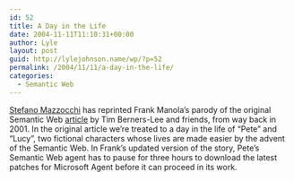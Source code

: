 ```yaml
---
id: 52
title: A Day in the Life
date: 2004-11-11T11:10:31+00:00
author: Lyle
layout: post
guid: http://lylejohnson.name/wp/?p=52
permalink: /2004/11/11/a-day-in-the-life/
categories:
  - Semantic Web
---
```

[Stefano Mazzocchi](http://www.betaversion.org/~stefano/linotype/) has reprinted Frank Manola&#8217;s parody of the original Semantic Web [article](http://www.scientificamerican.com/article.cfm?articleID=00048144-10D2-1C70-84A9809EC588EF21&catID=2) by Tim Berners-Lee and friends, from way back in 2001. In the original article we&#8217;re treated to a day in the life of &#8220;Pete&#8221; and &#8220;Lucy&#8221;, two fictional characters whose lives are made easier by the advent of the Semantic Web. In Frank&#8217;s updated version of the story, Pete&#8217;s Semantic Web agent has to pause for three hours to download the latest patches for Microsoft Agent before it can proceed in its work.